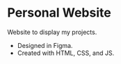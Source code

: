 # Personal Website
Website to display my projects.

- Designed in Figma. 
- Created with HTML, CSS, and JS.
